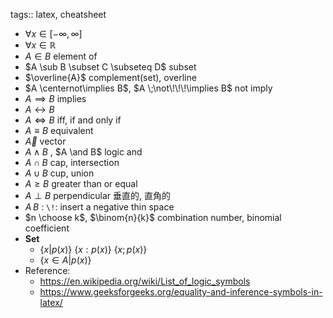 tags:: latex, cheatsheet

- $\forall x \in [-\infty,\infty]$
- $\forall x \in \mathbb{R}$
- $A \in B$ element of
- $A \sub B \subset C \subseteq D$ subset
- $\overline{A}$ complement(set), overline
- $A \centernot\implies B$, $A \;\not\!\!\!\implies B$ not imply
- $A \implies B$ implies
- $A \leftrightarrow B$
- $A \iff B$ iff, if and only if
- $A \equiv B$ equivalent
- $\vec{A}$ vector
- $A \land B$ , $A \and B$ logic and
- $A \cap B$ cap, intersection
- $A \cup B$ cup, union
- $A \ge B$ greater than or equal
- $A \perp B$ perpendicular 垂直的, 直角的
- $A \!\! B$ : `\!`: insert a negative thin space
- $n \choose k$, $\binom{n}{k}$  combination number,  binomial coefficient
- **Set**
	- $\{x | p(x)\}$ $\{x : p(x)\}$ $\{x ; p(x)\}$
	- $\{x \in A | p(x) \}$
- Reference:
	- https://en.wikipedia.org/wiki/List_of_logic_symbols
	- https://www.geeksforgeeks.org/equality-and-inference-symbols-in-latex/